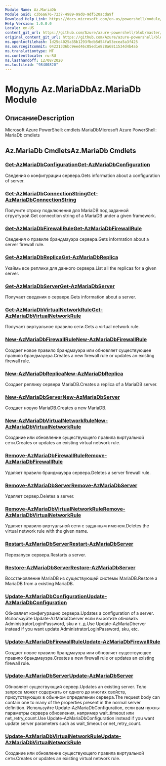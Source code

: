 ```yaml
---
Module Name: Az.MariaDb
Module Guid: c3b6a676-7237-4989-99d0-9df520acda9f
Download Help Link: https://docs.microsoft.com/en-us/powershell/module/az.mariadb
Help Version: 1.0.0.0
Locale: en-US
content_git_url: https://github.com/Azure/azure-powershell/blob/master/src/MariaDb/help/Az.MariaDb.md
original_content_git_url: https://github.com/Azure/azure-powershell/blob/master/src/MariaDb/help/Az.MariaDb.md
ms.openlocfilehash: 1d25c4025a35b1293fbdb5d54fa53ecea5a3f425
ms.sourcegitcommit: 04221336bc9eed46c05ed1e828a6811534d4b4ab
ms.translationtype: MT
ms.contentlocale: ru-RU
ms.lasthandoff: 12/08/2020
ms.locfileid: "98400820"
---
```

# <span data-ttu-id="081ca-101">Модуль Az.MariaDb</span><span class="sxs-lookup"><span data-stu-id="081ca-101">Az.MariaDb Module</span></span>
## <span data-ttu-id="081ca-102">Описание</span><span class="sxs-lookup"><span data-stu-id="081ca-102">Description</span></span>
<span data-ttu-id="081ca-103">Microsoft Azure PowerShell: cmdlets MariaDb</span><span class="sxs-lookup"><span data-stu-id="081ca-103">Microsoft Azure PowerShell: MariaDb cmdlets</span></span>

## <span data-ttu-id="081ca-104">Az.MariaDb Cmdlets</span><span class="sxs-lookup"><span data-stu-id="081ca-104">Az.MariaDb Cmdlets</span></span>
### [<span data-ttu-id="081ca-105">Get-AzMariaDbConfiguration</span><span class="sxs-lookup"><span data-stu-id="081ca-105">Get-AzMariaDbConfiguration</span></span>](Get-AzMariaDbConfiguration.md)
<span data-ttu-id="081ca-106">Сведения о конфигурации сервера.</span><span class="sxs-lookup"><span data-stu-id="081ca-106">Gets information about a configuration of server.</span></span>

### [<span data-ttu-id="081ca-107">Get-AzMariaDbConnectionString</span><span class="sxs-lookup"><span data-stu-id="081ca-107">Get-AzMariaDbConnectionString</span></span>](Get-AzMariaDbConnectionString.md)
<span data-ttu-id="081ca-108">Получите строку подключения для MariaDB под заданной структурой.</span><span class="sxs-lookup"><span data-stu-id="081ca-108">Get connection string of a MariaDB under a given framework.</span></span>

### [<span data-ttu-id="081ca-109">Get-AzMariaDbFirewallRule</span><span class="sxs-lookup"><span data-stu-id="081ca-109">Get-AzMariaDbFirewallRule</span></span>](Get-AzMariaDbFirewallRule.md)
<span data-ttu-id="081ca-110">Сведения о правиле брандмауэра сервера.</span><span class="sxs-lookup"><span data-stu-id="081ca-110">Gets information about a server firewall rule.</span></span>

### [<span data-ttu-id="081ca-111">Get-AzMariaDbReplica</span><span class="sxs-lookup"><span data-stu-id="081ca-111">Get-AzMariaDbReplica</span></span>](Get-AzMariaDbReplica.md)
<span data-ttu-id="081ca-112">Укаймь все реплики для данного сервера.</span><span class="sxs-lookup"><span data-stu-id="081ca-112">List all the replicas for a given server.</span></span>

### [<span data-ttu-id="081ca-113">Get-AzMariaDbServer</span><span class="sxs-lookup"><span data-stu-id="081ca-113">Get-AzMariaDbServer</span></span>](Get-AzMariaDbServer.md)
<span data-ttu-id="081ca-114">Получает сведения о сервере.</span><span class="sxs-lookup"><span data-stu-id="081ca-114">Gets information about a server.</span></span>

### [<span data-ttu-id="081ca-115">Get-AzMariaDbVirtualNetworkRule</span><span class="sxs-lookup"><span data-stu-id="081ca-115">Get-AzMariaDbVirtualNetworkRule</span></span>](Get-AzMariaDbVirtualNetworkRule.md)
<span data-ttu-id="081ca-116">Получает виртуальное правило сети.</span><span class="sxs-lookup"><span data-stu-id="081ca-116">Gets a virtual network rule.</span></span>

### [<span data-ttu-id="081ca-117">New-AzMariaDbFirewallRule</span><span class="sxs-lookup"><span data-stu-id="081ca-117">New-AzMariaDbFirewallRule</span></span>](New-AzMariaDbFirewallRule.md)
<span data-ttu-id="081ca-118">Создает новое правило брандмауэра или обновляет существующее правило брандмауэра.</span><span class="sxs-lookup"><span data-stu-id="081ca-118">Creates a new firewall rule or updates an existing firewall rule.</span></span>

### [<span data-ttu-id="081ca-119">New-AzMariaDbReplica</span><span class="sxs-lookup"><span data-stu-id="081ca-119">New-AzMariaDbReplica</span></span>](New-AzMariaDbReplica.md)
<span data-ttu-id="081ca-120">Создает реплику сервера MariaDB.</span><span class="sxs-lookup"><span data-stu-id="081ca-120">Creates a replica of a MariaDB server.</span></span>

### [<span data-ttu-id="081ca-121">New-AzMariaDbServer</span><span class="sxs-lookup"><span data-stu-id="081ca-121">New-AzMariaDbServer</span></span>](New-AzMariaDbServer.md)
<span data-ttu-id="081ca-122">Создает новую MariaDB.</span><span class="sxs-lookup"><span data-stu-id="081ca-122">Creates a new MariaDB.</span></span>

### [<span data-ttu-id="081ca-123">New-AzMariaDbVirtualNetworkRule</span><span class="sxs-lookup"><span data-stu-id="081ca-123">New-AzMariaDbVirtualNetworkRule</span></span>](New-AzMariaDbVirtualNetworkRule.md)
<span data-ttu-id="081ca-124">Создание или обновление существующего правила виртуальной сети.</span><span class="sxs-lookup"><span data-stu-id="081ca-124">Creates or updates an existing virtual network rule.</span></span>

### [<span data-ttu-id="081ca-125">Remove-AzMariaDbFirewallRule</span><span class="sxs-lookup"><span data-stu-id="081ca-125">Remove-AzMariaDbFirewallRule</span></span>](Remove-AzMariaDbFirewallRule.md)
<span data-ttu-id="081ca-126">Удаляет правило брандмауэра сервера.</span><span class="sxs-lookup"><span data-stu-id="081ca-126">Deletes a server firewall rule.</span></span>

### [<span data-ttu-id="081ca-127">Remove-AzMariaDbServer</span><span class="sxs-lookup"><span data-stu-id="081ca-127">Remove-AzMariaDbServer</span></span>](Remove-AzMariaDbServer.md)
<span data-ttu-id="081ca-128">Удаляет сервер.</span><span class="sxs-lookup"><span data-stu-id="081ca-128">Deletes a server.</span></span>

### [<span data-ttu-id="081ca-129">Remove-AzMariaDbVirtualNetworkRule</span><span class="sxs-lookup"><span data-stu-id="081ca-129">Remove-AzMariaDbVirtualNetworkRule</span></span>](Remove-AzMariaDbVirtualNetworkRule.md)
<span data-ttu-id="081ca-130">Удаляет правило виртуальной сети с заданным именем.</span><span class="sxs-lookup"><span data-stu-id="081ca-130">Deletes the virtual network rule with the given name.</span></span>

### [<span data-ttu-id="081ca-131">Restart-AzMariaDbServer</span><span class="sxs-lookup"><span data-stu-id="081ca-131">Restart-AzMariaDbServer</span></span>](Restart-AzMariaDbServer.md)
<span data-ttu-id="081ca-132">Перезапуск сервера.</span><span class="sxs-lookup"><span data-stu-id="081ca-132">Restarts a server.</span></span>

### [<span data-ttu-id="081ca-133">Restore-AzMariaDbServer</span><span class="sxs-lookup"><span data-stu-id="081ca-133">Restore-AzMariaDbServer</span></span>](Restore-AzMariaDbServer.md)
<span data-ttu-id="081ca-134">Восстановление MariaDB из существующей системы MariaDB.</span><span class="sxs-lookup"><span data-stu-id="081ca-134">Restore a MariaDB from a existing MariaDB.</span></span>

### [<span data-ttu-id="081ca-135">Update-AzMariaDbConfiguration</span><span class="sxs-lookup"><span data-stu-id="081ca-135">Update-AzMariaDbConfiguration</span></span>](Update-AzMariaDbConfiguration.md)
<span data-ttu-id="081ca-136">Обновляет конфигурацию сервера.</span><span class="sxs-lookup"><span data-stu-id="081ca-136">Updates a configuration of a server.</span></span>
<span data-ttu-id="081ca-137">Используйте Update-AzMariaDberver если вы хотите обновить AdministratorLoginPassword, sku и т. д.</span><span class="sxs-lookup"><span data-stu-id="081ca-137">Use Update-AzMariaDberver instead if you want update AdministratorLoginPassword, sku, etc.</span></span>

### [<span data-ttu-id="081ca-138">Update-AzMariaDbFirewallRule</span><span class="sxs-lookup"><span data-stu-id="081ca-138">Update-AzMariaDbFirewallRule</span></span>](Update-AzMariaDbFirewallRule.md)
<span data-ttu-id="081ca-139">Создает новое правило брандмауэра или обновляет существующее правило брандмауэра.</span><span class="sxs-lookup"><span data-stu-id="081ca-139">Creates a new firewall rule or updates an existing firewall rule.</span></span>

### [<span data-ttu-id="081ca-140">Update-AzMariaDbServer</span><span class="sxs-lookup"><span data-stu-id="081ca-140">Update-AzMariaDbServer</span></span>](Update-AzMariaDbServer.md)
<span data-ttu-id="081ca-141">Обновляет существующий сервер.</span><span class="sxs-lookup"><span data-stu-id="081ca-141">Updates an existing server.</span></span>
<span data-ttu-id="081ca-142">Тело запроса может содержать от одного до многих свойств, присутствующих в обычном определении сервера.</span><span class="sxs-lookup"><span data-stu-id="081ca-142">The request body can contain one to many of the properties present in the normal server definition.</span></span>
<span data-ttu-id="081ca-143">Используйте Update-AzMariaDbConfiguration, если вам нужны параметры сервера обновления, например wait_timeout или net_retry_count.</span><span class="sxs-lookup"><span data-stu-id="081ca-143">Use Update-AzMariaDbConfiguration instead if you want update server parameters such as wait_timeout or net_retry_count.</span></span>

### [<span data-ttu-id="081ca-144">Update-AzMariaDbVirtualNetworkRule</span><span class="sxs-lookup"><span data-stu-id="081ca-144">Update-AzMariaDbVirtualNetworkRule</span></span>](Update-AzMariaDbVirtualNetworkRule.md)
<span data-ttu-id="081ca-145">Создание или обновление существующего правила виртуальной сети.</span><span class="sxs-lookup"><span data-stu-id="081ca-145">Creates or updates an existing virtual network rule.</span></span>


